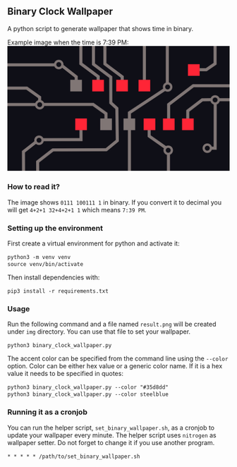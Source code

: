 ## Binary Clock Wallpaper

A python script to generate wallpaper that shows time in binary. 

Example image when the time is 7:39 PM: 
![Example image](https://raw.githubusercontent.com/Asocia/binary-clock-wallpaper/main/img/example.png) 

### How to read it?
The image shows `0111 100111 1` in binary. If you convert it to decimal you will get
`4+2+1 32+4+2+1 1` which means `7:39 PM`.

### Setting up the environment
First create a virtual environment for python and activate it:
```
python3 -m venv venv
source venv/bin/activate
```
Then install dependencies with:
```
pip3 install -r requirements.txt
```

### Usage
Run the following command and a file named `result.png` will be created under `img` directory. You can use that file to set your wallpaper.
```
python3 binary_clock_wallpaper.py
```
The accent color can be specified from the command line using the `--color` option. Color can be either hex value or a generic color name. If it is a hex value it needs to be specified in quotes:
```
python3 binary_clock_wallpaper.py --color "#35d8dd"
python3 binary_clock_wallpaper.py --color steelblue
```

### Running it as a cronjob
You can run the helper script, `set_binary_wallpaper.sh`, as a cronjob to update your wallpaper every minute. The helper script uses `nitrogen` as wallpaper setter. Do not forget to change it if you use another program.

```
* * * * * /path/to/set_binary_wallpaper.sh
```


